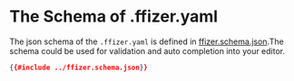 # The Schema of .ffizer.yaml

The json schema of the `.ffizer.yaml` is defined in [ffizer.schema.json](https://ffizer.github.io/ffizer/ffizer.schema.json).The schema could be used for validation and auto completion into your editor.

```json
{{#include ../ffizer.schema.json}}
```
